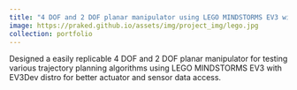 ```yaml
---
title: "4 DOF and 2 DOF planar manipulator using LEGO MINDSTORMS EV3 with EV3Dev distro"
image: https://praked.github.io/assets/img/project_img/lego.jpg
collection: portfolio
---
```

Designed a easily replicable 4 DOF and 2 DOF planar manipulator for testing various trajectory planning algorithms using LEGO MINDSTORMS EV3 with EV3Dev distro for better actuator and sensor data access.
